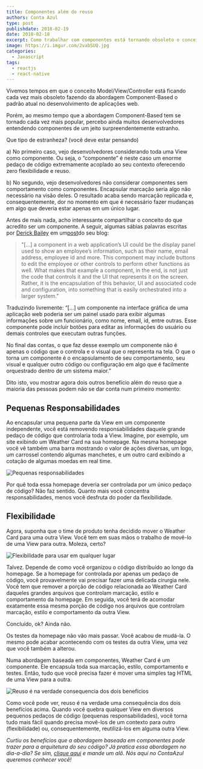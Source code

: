 ```yaml
---
title: Componentes além do reuso
authors: Conta Azul
type: post
publishdate: 2018-02-19
date: 2018-02-18
excerpt: Como trabalhar com componentes está tornando obsoleto o conceito de Model/View/Controller?
image: https://i.imgur.com/2vabSUQ.jpg
categories:
  - Javascript
tags:
  - reactjs
  - react-native
---
```


Vivemos tempos em que o conceito Model/View/Controller está ficando cada vez mais obsoleto fazendo da abordagem Component-Based o padrão atual no desenvolvimento de aplicações web.

Porém, ao mesmo tempo que a abordagem Component-Based tem se tornado cada vez mais popular, percebo ainda muitos desenvolvedores entendendo componentes de um jeito surpreendentemente estranho.

Que tipo de estranheza? (você deve estar pensando)

a) No primeiro caso, vejo desenvolvedores considerando toda uma View como componente. Ou seja, o “componente” é neste caso um enorme pedaço de código extremamente acoplado ao seu contexto oferecendo zero flexibilidade e reuso.

b) No segundo, vejo desenvolvedores não considerar componentes sem comportamento como componentes. Encapsular marcação seria algo não necessário na visão deles. O resultado acaba sendo marcação replicada e, consequentemente, dor no momento em que é necessário fazer mudanças em algo que deveria estar apenas em um único lugar.

Antes de mais nada, acho interessante compartilhar o conceito do que acredito ser um componente. A seguir, algumas sábias palavras escritas por [​Derick Bailey​](https://twitter.com/derickbailey) em um ​[post​](https://derickbailey.com/2015/08/26/building-a-component-based-web-ui-with-modern-javascript-frameworks/) do seu blog:

> "[...] a component in a web application’s UI could be the display panel used to show an employee’s information, such as their name, email address, employee id and more. This component may include buttons to edit the employee or other controls to perform other functions as well. What makes that example a component, in the end, is not just the code that controls it and the UI that represents it on the screen. Rather, it is the encapsulation of this behavior, UI and associated code and configuration, into something that is easily orchestrated into a larger system."

Traduzindo livremente:
“[...] um componente na interface gráfica de uma aplicação web poderia ser um painel usado para exibir algumas informações sobre um funcionário, como nome, email, id, entre outras. Esse componente pode incluir botões para editar as informações do usuário ou demais controles que executam outras funções.

No final das contas, o que faz desse exemplo um componente não é apenas o código que o controla e o visual que o representa na tela. O que o torna um componente é o encapsulamento de seu comportamento, seu visual e qualquer outro código ou configuração em algo que é facilmente orquestrado dentro de um sistema maior.”

Dito isto, vou mostrar agora dois outros benefício além do reuso que a maioria das pessoas podem não se dar conta num primeiro momento:

## Pequenas Responsabilidades
Ao encapsular uma pequena parte da View em um componente independente, você está removendo responsabilidades daquele grande pedaço de código que controlaria toda a View. Imagine, por exemplo, um site exibindo um Weather Card na sua homepage. Na mesma homepage você vê também uma barra mostrando o valor de ações diversas, um logo, um carrossel contendo algumas manchetes, e um outro card exibindo a cotação de algumas moedas em real time.

![Pequenas responsabilidades](https://user-images.githubusercontent.com/4738687/35834748-39799be0-0abe-11e8-89c3-48fb225acc4a.png)

Por quê toda essa homepage deveria ser controlada por um único pedaço de código? Não faz sentido. Quanto mais você concentra responsabilidades, menos você desfruta do poder da flexibilidade.

## Flexibilidade

Agora, suponha que o time de produto tenha decidido mover o Weather Card para uma outra View. Você tem em suas mãos o trabalho de movê-lo de uma View para outra. Moleza, certo?

![Flexibilidade para usar em qualquer lugar](https://user-images.githubusercontent.com/4738687/35684732-f11f2b3e-074e-11e8-8224-5e1661c928d9.png)

Talvez. Depende de como você organizou o código distribuído ao longo da homepage. Se a homepage for controlada por apenas um pedaço de código, você provavelmente vai precisar fazer uma delicada cirurgia nele. Você tem que remover a porção de código relacionada ao Weather Card daqueles grandes arquivos que controlam marcação, estilo e comportamento da homepage. Em seguida, você terá de acomodar exatamente essa mesma porção de código nos arquivos que controlam marcação, estilo e comportamento da outra View.

Concluído, ok? Ainda não.

Os testes da homepage não vão mais passar. Você acabou de mudá-la. O mesmo pode acabar acontecendo com os testes da outra View, uma vez que você também a alterou.

Numa abordagem baseada em componentes, Weather Card é um componente. Ele encapsula toda sua marcação, estilo, comportamento e testes. Então, tudo que você precisa fazer é mover uma simples tag HTML de uma View para a outra.

![Reuso é na verdade consequencia dos dois benefícios](https://user-images.githubusercontent.com/4738687/35834754-3f24ecca-0abe-11e8-9afa-9ea3700eac1b.png)

Como você pode ver, reuso é na verdade uma consequência dos dois benefícios acima. Quando você quebra qualquer View em diversos pequenos pedaços de código (pequenas responsabilidades), você torna tudo mais fácil quando precisa movê-los de um contexto para outro (flexibilidade) ou, consequentemente, reutilizá-los em alguma outra View.

_Curtiu os benefícios que a abordagem baseada em componentes pode trazer para a arquitetura do seu código? Já pratica essa abordagem no dia-a-dia? Se sim, [clique aqui​](https://bit.ly/vagas-contaazul-tableless) e mande um alô. Nós aqui no ​ContaAzul​ queremos conhecer você!_